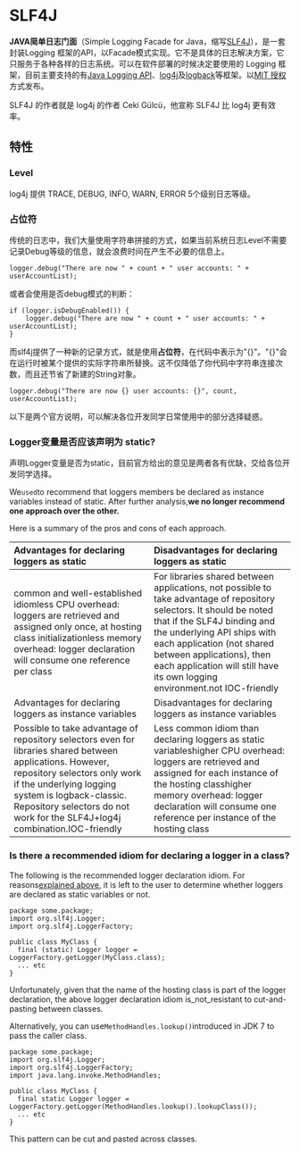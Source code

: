 # SLF4J

**JAVA简单日志门面**（Simple Logging Facade for Java，缩写[SLF4J](https://www.slf4j.org/index.html)），是一套封装Logging 框架的API，以Facade模式实现。它不是具体的日志解决方案，它只服务于各种各样的日志系统。可以在软件部署的时候决定要使用的 Logging 框架，目前主要支持的有[Java Logging API](https://zh.wikipedia.org/w/index.php?title=Java_Logging_API&action=edit&redlink=1)、[log4j](https://zh.wikipedia.org/wiki/Log4j)及[logback](https://zh.wikipedia.org/w/index.php?title=Logback&action=edit&redlink=1)等框架。以[MIT 授权](https://zh.wikipedia.org/w/index.php?title=MIT_授權&action=edit&redlink=1)方式发布。

SLF4J 的作者就是 log4j 的作者 Ceki Gülcü，他宣称 SLF4J 比 log4j 更有效率。

## 特性

### Level

log4j 提供 TRACE, DEBUG, INFO, WARN, ERROR 5个级别日志等级。

### 占位符

传统的日志中，我们大量使用字符串拼接的方式，如果当前系统日志Level不需要记录Debug等级的信息，就会浪费时间在产生不必要的信息上。

```
logger.debug("There are now " + count + " user accounts: " + userAccountList);
```

或者会使用是否debug模式的判断：

```
if (logger.isDebugEnabled()) {
    logger.debug("There are now " + count + " user accounts: " + userAccountList);
}
```

而slf4j提供了一种新的记录方式，就是使用**占位符**，在代码中表示为"{}"。"{}"会在运行时被某个提供的实际字符串所替换。这不仅降低了你代码中字符串连接次数，而且还节省了新建的String对象。

```
logger.debug("There are now {} user accounts: {}", count, userAccountList);
```

以下是两个官方说明，可以解决各位开发同学日常使用中的部分选择疑惑。

### Logger变量是否应该声明为 static?

声明Logger变量是否为static，目前官方给出的意见是两者各有优缺，交给各位开发同学选择。

We`used`to recommend that loggers members be declared as instance variables instead of static. After further analysis,**we no longer recommend one approach over the other.**

Here is a summary of the pros and cons of each approach.

| Advantages for declaring loggers as static | Disadvantages for declaring loggers as static |
| :--- | :--- |
| common and well-established idiomless CPU overhead: loggers are retrieved and assigned only once, at hosting class initializationless memory overhead: logger declaration will consume one reference per class | For libraries shared between applications, not possible to take advantage of repository selectors. It should be noted that if the SLF4J binding and the underlying API ships with each application \(not shared between applications\), then each application will still have its own logging environment.not IOC-friendly |
| Advantages for declaring loggers as instance variables | Disadvantages for declaring loggers as instance variables |
| Possible to take advantage of repository selectors even for libraries shared between applications. However, repository selectors only work if the underlying logging system is logback-classic. Repository selectors do not work for the SLF4J+log4j combination.IOC-friendly | Less common idiom than declaring loggers as static variableshigher CPU overhead: loggers are retrieved and assigned for each instance of the hosting classhigher memory overhead: logger declaration will consume one reference per instance of the hosting class |

### Is there a recommended idiom for declaring a logger in a class?

The following is the recommended logger declaration idiom. For reasons[explained above](https://www.slf4j.org/faq.html#declared_static), it is left to the user to determine whether loggers are declared as static variables or not.

```
package some.package;
import org.slf4j.Logger;
import org.slf4j.LoggerFactory;

public class MyClass {
  final (static) Logger logger = LoggerFactory.getLogger(MyClass.class);
  ... etc
}
```

Unfortunately, given that the name of the hosting class is part of the logger declaration, the above logger declaration idiom is\_not\_resistant to cut-and-pasting between classes.

Alternatively, you can use`MethodHandles.lookup()`introduced in JDK 7 to pass the caller class.

```
package some.package;
import org.slf4j.Logger;
import org.slf4j.LoggerFactory;
import java.lang.invoke.MethodHandles;

public class MyClass {
  final static Logger logger = LoggerFactory.getLogger(MethodHandles.lookup().lookupClass());
  ... etc
}
```

This pattern can be cut and pasted across classes.

